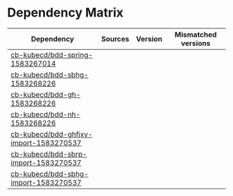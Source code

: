 # Dependency Matrix

Dependency | Sources | Version | Mismatched versions
---------- | ------- | ------- | -------------------
[cb-kubecd/bdd-spring-1583267014](https://github.com/cb-kubecd/bdd-spring-1583267014.git) |  | []() | 
[cb-kubecd/bdd-sbhg-1583268226](https://github.com/cb-kubecd/bdd-sbhg-1583268226.git) |  | []() | 
[cb-kubecd/bdd-gh-1583268226](https://github.com/cb-kubecd/bdd-gh-1583268226.git) |  | []() | 
[cb-kubecd/bdd-nh-1583268226](https://github.com/cb-kubecd/bdd-nh-1583268226.git) |  | []() | 
[cb-kubecd/bdd-ghfjxy-import-1583270537](https://github.com/cb-kubecd/bdd-ghfjxy-import-1583270537.git) |  | []() | 
[cb-kubecd/bdd-sbrp-import-1583270537](https://github.com/cb-kubecd/bdd-sbrp-import-1583270537.git) |  | []() | 
[cb-kubecd/bdd-sbhg-import-1583270537](https://github.com/cb-kubecd/bdd-sbhg-import-1583270537.git) |  | []() | 

